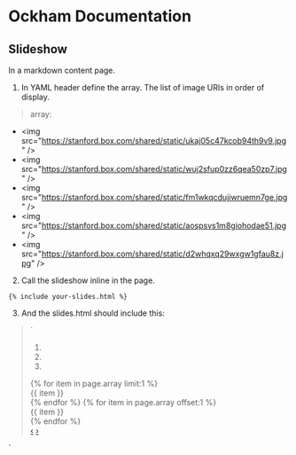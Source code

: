 # Ockham Documentation

## Slideshow

In a markdown content page.

1. In YAML header define the array. The list of image URIs in order of display.  

>array:
  - &lt;img src="https://stanford.box.com/shared/static/ukaj05c47kcob94th9v9.jpg" />
  - &lt;img src="https://stanford.box.com/shared/static/wuj2sfup0zz6qea50zp7.jpg" />
  - &lt;img src="https://stanford.box.com/shared/static/fm1wkqcdujiwruemn7ge.jpg" />
  - &lt;img src="https://stanford.box.com/shared/static/aospsvs1m8giohodae51.jpg" />
  - &lt;img src="https://stanford.box.com/shared/static/d2whqxq29wxgw1gfau8z.jpg" />


2. Call the slideshow inline in the page.  
  
  `{% include your-slides.html %}`

3. And the slides.html should include this:
>`<div id="myCarousel" class="carousel slide">
    <ol class="carousel-indicators">
      <li data-target="#myCarousel" data-slide-to="0" class="active"></li>
      <li data-target="#myCarousel" data-slide-to="1"></li>
      <li data-target="#myCarousel" data-slide-to="2"></li>
    </ol>
    <!-- Carousel items -->
    <div class="carousel-inner">
      {% for item in page.array limit:1 %}
      <div class="active item">{{ item }}</div>
      {% endfor %}
      {% for item in page.array offset:1 %}
      <div class="item">{{ item }}</div>
      {% endfor %}
    </div>
    <!-- Carousel nav -->
    <a class="carousel-control left" href="#myCarousel" data-slide="prev">&lsaquo;</a>
    <a class="carousel-control right" href="#myCarousel" data-slide="next">&rsaquo;</a>
   </div>`
